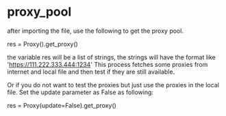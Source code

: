 # proxy_pool

after importing the file, use the following to get the proxy pool.

res = Proxy().get_proxy()

the variable res will be a list of strings, the strings will have the format like 'https://111.222.333.444:1234'
This process fetches some proxies from internet and local file and then test if they are still available.



Or if you do not want to test the proxies but just use the proxies in the local file. Set the update parameter as False
as following:

res = Proxy(update=False).get_proxy()
